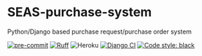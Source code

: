 # SEAS-purchase-system
Python/Django based purchase request/purchase order system

[![pre-commit](https://img.shields.io/badge/pre--commit-enabled-brightgreen?logo=pre-commit&logoColor=white)](https://github.com/pre-commit/pre-commit)
[![Ruff](https://img.shields.io/endpoint?url=https://raw.githubusercontent.com/charliermarsh/ruff/main/assets/badge/v2.json)](https://github.com/astral-sh/ruff)
![Heroku](https://pyheroku-badge.herokuapp.com/?app=seas-purchase-system)
[![Django CI](https://github.com/wsutc/SEAS-purchase-system/actions/workflows/django.yml/badge.svg)](https://github.com/wsutc/SEAS-purchase-system/actions/workflows/django.yml)
[![Code style: black](https://img.shields.io/badge/code%20style-black-000000.svg)](https://github.com/ambv/black)
